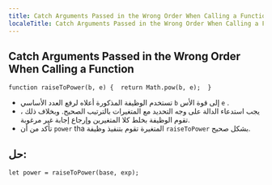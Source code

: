 ```yaml
---
title: Catch Arguments Passed in the Wrong Order When Calling a Function
localeTitle: Catch Arguments Passed in the Wrong Order When Calling a Function
---
```

## Catch Arguments Passed in the Wrong Order When Calling a Function

 `function raiseToPower(b, e) { 
  return Math.pow(b, e); 
 } 
` 

*   تستخدم الوظيفة المذكورة أعلاه لرفع العدد الأساسي `b` إلى قوة الأس `e` .
*   يجب استدعاء الدالة على وجه التحديد مع المتغيرات بالترتيب الصحيح. وبخلاف ذلك ، تقوم الوظيفة بخلط كلا المتغيرين وإرجاع إجابة غير مرغوبة.
*   تأكد من أن `power` tha المتغيرة تقوم بتنفيذ وظيفة `raiseToPower` بشكل صحيح.

## حل:

 `let power = raiseToPower(base, exp); 
`
